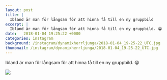 ```yaml
---
layout: post
title: |
  Ibland är man för långsam för att hinna få till en ny gruppbild
excerpt: |
  Ibland är man för långsam för att hinna få till en ny gruppbild. 😁
date:   2018-01-04 19:25:22 +0000
categories: instagram
background: /instagram/dynamixherrljunga/2018-01-04_19-25-22_UTC.jpg
thumbnail: /instagram/dynamixherrljunga/2018-01-04_19-25-22_UTC.jpg
---
```

Ibland är man för långsam för att hinna få till en ny gruppbild. 😁



<img src='/www-dynamix-herrljunga/instagram/dynamixherrljunga/2018-01-04_19-25-22_UTC.jpg' class='img-fluid' />
